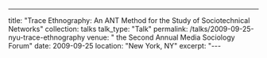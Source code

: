---
title: "Trace Ethnography: An ANT Method for the Study of Sociotechnical Networks"
collection: talks
talk_type: "Talk"
permalink: /talks/2009-09-25-nyu-trace-ethnography
venue: " the Second Annual Media Sociology Forum"
date: 2009-09-25
location: "New York, NY"
excerpt: "---
